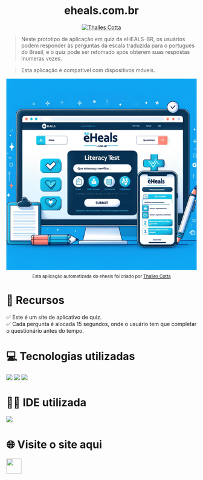 <h1 align="center">eheals.com.br</h1> 
 
<p align="center">	
   <a href="https://www.linkedin.com/in/thallescotta/">
      <img alt="Thalles Cotta" src="https://img.shields.io/badge/-ThallesCotta-1AD043?style=flat&logo=Linkedin&logoColor=white" />
   </a>
</p>

> Neste prototipo de aplicação em quiz da eHEALS-BR, os usuários podem responder às perguntas da escala traduzida para o portugues do Brasil, e o quiz pode ser retomado após obterem suas respostas inumeras vezes.

> Esta aplicação é compatível com dispositivos móveis.

<div align="center">
<img width="600" src="/image.png" /> 
</div>

<div align="center">
<sub>Esta aplicação automatizada do eheals foi criado por
<a href="https://www.linkedin.com/in/thallescotta/">Thalles Cotta</a>
</sub>
</div>

# 📝 Recursos 
✅ Este é um site de aplicativo de quiz. <br>
✅ Cada pergunta é alocada 15 segundos, onde o usuário tem que completar o questionário antes do tempo.

# 💻 Tecnologias utilizadas
<img src="https://img.shields.io/badge/HTML5-FF3300?style=for-the-badge&logo=html5&logoColor=white">
<img src="https://img.shields.io/badge/CSS3-0066FF?style=for-the-badge&logo=css3&logoColor=white">
<img src="https://img.shields.io/badge/JavaScript-FFF600?style=for-the-badge&logo=javascript&logoColor=white">

# 👩‍💻 IDE utilizada
<img src="https://img.shields.io/badge/Visual_Studio_Code-0078D4?style=for-the-badge&logo=visual%20studio%20code&logoColor=white">

# 🌐 Visite o site aqui
<a href="https://eheals.com.br">
<img width="40" height="40" src="https://icon-icons.com/downloadimage.php?id=113325&root=1738/PNG/512/&file=iconfinder-technologymachineelectronicdevice20-4026440_113325.png"></a>